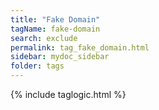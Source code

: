 ```yaml
---
title: "Fake Domain"
tagName: fake-domain
search: exclude
permalink: tag_fake_domain.html
sidebar: mydoc_sidebar
folder: tags
---
```

{% include taglogic.html %}